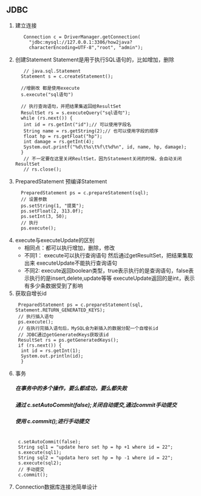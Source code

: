## JDBC
1. 建立连接
   ```
      Connection c = DriverManager.getConnection(
        "jdbc:mysql://127.0.0.1:3306/how2java?
        characterEncoding=UTF-8","root", "admin");
   ```
2. 创建Statement
    Statement是用于执行SQL语句的，比如增加，删除
    ```
       // java.sql.Statement
      Statement s = c.createStatement();
      
      //增删改 都是使用execute
      s.execute("sql语句")
      
      // 执行查询语句，并把结果集返回给ResultSet
      ResultSet rs = s.executeQuery("sql语句");
      while (rs.next()) {
       int id = rs.getInt("id");// 可以使用字段名
       String name = rs.getString(2);// 也可以使用字段的顺序
       float hp = rs.getFloat("hp");
       int damage = rs.getInt(4);
       System.out.printf("%d\t%s\t%f\t%d%n", id, name, hp, damage);
      }
       // 不一定要在这里关闭ReultSet，因为Statement关闭的时候，会自动关闭ResultSet
       // rs.close();
    ```
3. PreparedStatement 预编译Statement
    ```
      PreparedStatement ps = c.prepareStatement(sql);
      // 设置参数
      ps.setString(1, "提莫");
      ps.setFloat(2, 313.0f);
      ps.setInt(3, 50);
      // 执行
      ps.execute();
    ```
4. execute与executeUpdate的区别
    - 相同点：都可以执行增加，删除，修改
    - 不同1：
      execute可以执行查询语句
      然后通过getResultSet，把结果集取出来
      executeUpdate不能执行查询语句
    - 不同2:
      execute返回boolean类型，true表示执行的是查询语句，false表示执行的是insert,delete,update等等
      executeUpdate返回的是int，表示有多少条数据受到了影响
5. 获取自增长id
    ```
     PreparedStatement ps = c.prepareStatement(sql, Statement.RETURN_GENERATED_KEYS);
     // 执行插入语句
     ps.execute();
     // 在执行完插入语句后，MySQL会为新插入的数据分配一个自增长id
     // JDBC通过getGeneratedKeys获取该id
     ResultSet rs = ps.getGeneratedKeys();
     if (rs.next()) {
      int id = rs.getInt(1);
      System.out.println(id);
      }
    ```
6. 事务
    ##### 在事务中的多个操作，要么都成功，要么都失败
    ##### 通过 c.setAutoCommit(false);关闭自动提交,通过commit手动提交
    ##### 使用 c.commit();进行手动提交
    ```
     
     c.setAutoCommit(false);
     String sql1 = "update hero set hp = hp +1 where id = 22";
     s.execute(sql1);
     String sql2 = "updata hero set hp = hp -1 where id = 22";
     s.execute(sql2);
     // 手动提交
     c.commit(); 
    ```
7. Connection数据库连接池简单设计
   
    
